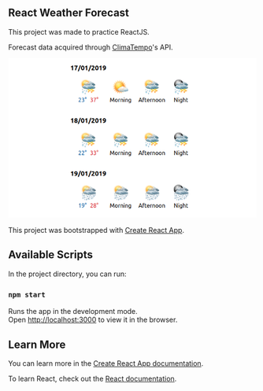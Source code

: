 ## React Weather Forecast
This project was made to practice ReactJS.

Forecast data acquired through [ClimaTempo](climatempo.com.br)'s API.

![Weather Forecast Screenshot](https://raw.githubusercontent.com/karonlewin/react-weather-forecast/master/public/screenshot.png)

This project was bootstrapped with [Create React App](https://github.com/facebook/create-react-app).

## Available Scripts

In the project directory, you can run:

### `npm start`

Runs the app in the development mode.<br>
Open [http://localhost:3000](http://localhost:3000) to view it in the browser.

## Learn More

You can learn more in the [Create React App documentation](https://facebook.github.io/create-react-app/docs/getting-started).

To learn React, check out the [React documentation](https://reactjs.org/).
